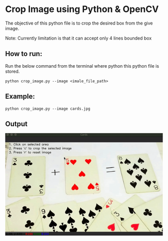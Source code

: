 # Crop Image using Python & OpenCV

The objective of this python file is to crop the desired box from the give image.

Note: Currently limitation is that it can accept only 4 lines bounded box

## How to run:
Run the below command from the terminal where python this python file is stored.

```
python crop_image.py --image <imale_file_path>
```

## Example:
```
python crop_image.py --image cards.jpg
```

## Output

![Output Gif](crop_card.gif)
